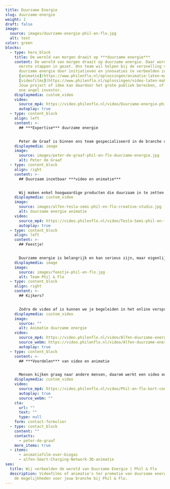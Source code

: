 ```yaml
---
title: Duurzame Energie
slug: duurzame-energie
weight: 1
draft: false
image:
  source: images/duurzame-energie-phil-en-flo.jpg
  alt: text
color: green
blocks:
  - type: hero_block
    title: De wereld van morgen draait op ***duurzame energie***
    content: De wereld van morgen draait op duurzame energie. Daar worden nu de
      eerste stappen in gezet. Ons team wil helpen bij de versnelling van
      duurzame energie door initiatieven en innovaties te verbeelden in
      [animatie](https://www.philenflo.nl/oplossingen/animatie-laten-maken/) en
      [videofilms](https://www.philenflo.nl/oplossingen/video-laten-maken/).
      Jouw project of idee kan daardoor het grote publiek bereiken, of juist die
      ene angel investor.
    displaymedia: custom_video
    video:
      source_mp4: https://video.philenflo.nl/video/Duurzame-energie-phil-en-flo2.mp4
      autoplay: true
  - type: content_block
    align: left
    content: >-
      ## ***Expertise*** duurzame energie


      Peter de Graaf is binnen ons team gespecialiseerd in de branche duurzame energie en is het aanspreekpunt op dit vlak. Hij heeft veel expertise op dit gebied en samen met jou kan hij het verhaal duiden en begrijpbaar maken voor jouw doelgroep. Je kan Peter bellen op 085 -273 8331 om direct even te sparren over de mogelijkheden.
    displaymedia: image
    image:
      source: images/peter-de-graaf-phil-en-flo-duurzame-energie.jpg
      alt: Peter de Graaf
  - type: content_block
    align: right
    content: >-
      ## Duurzaam inzetbaar ***video en animatie***


      Wij maken enkel hoogwaardige producten die duurzaam in te zetten zijn. Dit betekent dat de film voor langere periode inhoudelijk relevant en bruikbaar is. Dit realiseren we door het script en de creatieve inhoud zo relevant mogelijk te maken.
    displaymedia: custom_video
    image:
      source: images/alfen-tesla-semi-phil-en-flo-creative-studio.jpg
      alt: duurzame energie animatie
    video:
      source_mp4: https://video.philenflo.nl/video/Tesla-Semi-phil-en-flo.mp4
      autoplay: true
  - type: content_block
    align: left
    content: >-
      ## Feestje!


      Duurzame energie is belangrijk en kan serieus zijn, maar eigenlijk proberen we er juist een feestje van te maken. Qua samenwerking met jullie en ons team en natuurlijk ook voor de eindgebruiker; de persoon die de film gaat kijken. Een feestje om samen creatief tot een prachtig product te komen en een feestje voor de kijker om naar te kijken. Mooie beelden, een boeiend verhaal en een interessante boodschap.
    displaymedia: image
    image:
      source: images/feestje-phil-en-flo.jpg
      alt: Team Phil & Flo
  - type: content_block
    align: right
    content: >-
      ## Kijkers?


      Zodra de video af is kunnen we je begeleiden in het online verspreiden ervan. Zo weet je zeker dat de boodschap van de film ook bij de juiste doelgroep terecht komt. Dit kan op LinkedIn, Instagram, [YouTube](https://www.philenflo.nl/you-tube-marketing/) Twitter en nog veel meer kanalen. Als je echt grote campagnes wil draaien met de film zullen we ook meerdere versies van de film maken om zo te testen welke versie het beste aanslaat bij je publiek. Bel ons direct voor vrijblijvend advies op 085 -273 8331.
    displaymedia: custom_video
    image:
      source: ""
      alt: Animatie duurzame energie
    video:
      source_mp4: https://video.philenflo.nl/video/Alfen-duurzame-energie.mp4
      source_webm: https://video.philenflo.nl/video/Alfen-duurzame-energie.webm
      autoplay: true
  - type: content_block
    content: >-
      ## ***Voordelen*** van video en animatie


      Mensen kijken graag naar andere mensen, daarom werkt een video ook sterker dan een stuk tekst alleen. Voor de duurzame energie branche ontwikkelen we graag video's die aanspreken bij de doelgroep. Echter sommige initiatieven zijn niet in "gewoon" beeld te vatten, in dat geval kan je beter kiezen voor animatie. Het voordeel van animatie is dat we de omgeving en het product in zijn geheel controleren en verhelderen. ***Vraag ons naar de mogelijkheden via onderstaand formulier.***
    displaymedia: custom_video
    video:
      source_mp4: https://video.philenflo.nl/video/Phil-en-flo-kort-contact2.mp4
      autoplay: true
      source_webm: ""
    cta:
      url: ""
      text: ""
      type: null
    form: contact-formulier
  - type: contact_block
    content: ""
    contacts:
      - peter-de-graaf
    more_items: true
  - items:
      - animatiefilm-over-biogas
      - alfen-Smart-Charging-Network-3D-animatie
seo:
  title: Wij verbeelden de wereld van Duurzame Energie | Phil & Flo
  description: Videofilms of animatie's ter promotie van duurzame energie. Ontdek
    de mogelijkheden voor jouw branche bij Phil & Flo.
---
```

